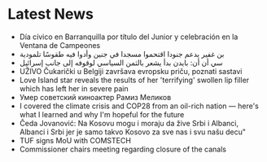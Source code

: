 # Latest News
-  Día cívico en Barranquilla por título del Junior y celebración en la Ventana de Campeones
-  بن غفير يدعم جنودا اقتحموا مسجدا في جنين وأدوا فيه طقوسًا تلمودية
-  سي أن أن: بايدن بدأ يشعر بالثمن السياسي لوقوفه إلى جانب إسرائيل
-  UŽIVO Čukarički u Belgiji završava evropsku priču, poznati sastavi
-  Love Island star reveals the results of her 'terrifying' swollen lip filler which has left her in severe pain
-  Умер советский киноактер Рамиз Меликов
-  I covered the climate crisis and COP28 from an oil-rich nation — here's what I learned and why I'm hopeful for the future
-  Čeda Jovanović: Na Kosovu mogu i moraju da žive Srbi i Albanci, Albanci i Srbi jer je samo takvo Kosovo za sve nas i svu našu decu"
-  TUF signs MoU with COMSTECH
-  Commissioner chairs meeting regarding closure of the canals
